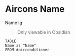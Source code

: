 # Aircons Name

Name ig

> Only viewable in Obsidian

```dataview
TABLE 
Name as "Name"
FROM #airconditioner 
```
